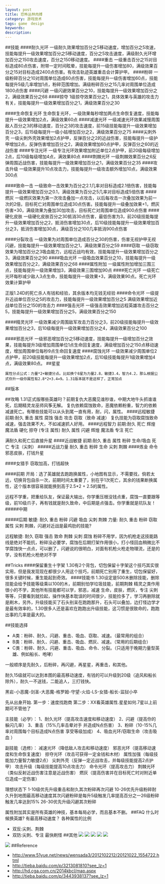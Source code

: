 ```yaml
---
layout: post
title: 恐怖丛林肉搏
category: 游戏技术
tags: game　design
keywords:
description: 
---
```

##技能
####耐久光环
一级耐久效果增加百分之5移动速度，增加百分之5攻速，技能每提升一级效果增加百分之5移动速度，百分之5攻击速度，满级耐久光环增加百分之150攻击速度，百分之150移动速度。
####重击
一级重击百分之15对目标造成80点伤害，附带一定时间眩晕，技能每提升一级伤害增加80，满级效果百分之15对目标造成2400点伤害。有攻击轨迹英雄重击会计算护甲。
####粉碎
一级粉碎百分之10对周围单位造成60点伤害，技能每提升一级伤害增加60点，技能每提升5级几率增加1点，粉碎范围增加。满级粉碎百分之15几率对周围单位造成1800点伤害
####闪避
一级闪避效果百分之10，技能每提升一级效果增加百分之2，满级效果百分之68
####掠夺
1级掠夺效果百分之1，具体效果与英雄的攻击力有关，技能每提升一级效果增加百分之1，满级效果百分之30

####生命恢复光环
生命恢复光环，一级效果每秒增加两点生命恢复速度，技能每提升一级效果增加2点，满级效果60点
####减速光环
一级减速光环效果减慢周围敌人百分之3的移动速度，百分之3的攻击速度，前15级技能每提升一级效果增加百分之3，后15级每提升一级小姑增加百分之2，满级效果百分之75
####尖刺外壳
一级尖刺外壳效果增加2点护甲，反弹百分之2的近战伤害，技能每提升一级护甲增加2点，反弹伤害增加百分之2，满级效果增加60点护甲，反弹百分之60的近战伤害
####专注光环
一级专注光环效果增加附近单位2点护甲，前20级每级增加2点，后10级每级增加4点，满效果80点
####荆棘光环
一级荆棘效果百分之6反弹周围近战伤害，技能每提升一级效果增加百分之1，满级效果百分之35
####攻击升级
一级效果提升10点攻击力，技能每提升一级攻击额外增加10点，满级效果300点

####致命一击
一级致命一击效果为百分之2.1几率对目标造成2.1倍伤害，技能每提升一级效果增加百分之0.1，满级效果为百分之5几率对目标造成5倍伤害
####燃灰
一级燃灰效果为第一次攻击叠加一点攻击，以后每攻击一次叠加效果为前一次的2倍，目标死亡对周围单位造成30点伤害。技能每提升一级叠加效果+1，燃灰伤害+30，满级效果为叠加30加攻击，目标死亡对周围单位造成900点伤害
####硬化皮肤
一级硬化皮肤百分之30抵消30点伤害，最低伤害为3，前20级技能每提升一级效果增加百分之2，抵消伤害增加30点，后10级技能每提升一级效果增加百分之3，抵消伤害增加30点，满级百分之100几率抵消900点伤害

####分裂攻击
一级效果为对周围单位造成百分之30的伤害，伤害无视护甲无视闪避，技能每提升一级效果增加百分之1，满级效果百分之59
####窃取
一级窃取效果为增加百分之3吸血能力，远程近战均有效，技能每提升一级效果增加百分之3，满级效果百分之90
####吸血光环
一级吸血效果百分之10，技能每提升一级效果增加百分之2，满级效果百分之68
####属性附加
一级属性附加增加三围三点，技能每提升一级效果增加3，满级效果三围增加90点
####死亡光环
一级死亡光环每秒减少敌人3点生命，技能每提升一级效果+3，满级效果90点。死亡光环效果计算护甲

正版1.24D的死亡杀人有钱和经验，其余版本均无钱无经验
####命令光环
一级提升近战单位百分之5的攻击力，技能每提升一级效果增加百分之5 满级效果增加近战单位百分之150的攻击力
####强击光环
一级强击效果增加远程英雄攻击百分之5，技能每提升一级效果增加百分之5，满级效果百分之150

####精灵光环
一级效果减少周围敌军攻击力百分之3，前20级技能每提升一级效果增加百分之3，后10级每提升一级效果增加百分之4，满级效果百分之100

####邪恶光环
一级邪恶增加百分之5移动速度，技能每提升一级增加百分之效果，技能每提升3级增加周围单位1点生命回复速度，满级增加百分之150点移动速度，增加周围单位每秒9点生命回复速度
####腐蚀光环
一级效果减少周围单位2点护甲，前20级技能每提升一级效果增加2点，后10级技能每提升1级效果增加4点，满级效果80点。
##星星
```
属性分点公式：力量*2+敏捷分点。比如换个8星为力量2.8，敏捷3.4，智力4.2，那么根据公式你升一级你属性有2.8*2+3.4=9。1.31版本就不是这样了，正常加点
```
##版本

##攻略
1.31正式版哪些英雄叼？前期复仇大恶魔见谁秒谁，中期大地牛头抓谁谁死，后期精灵龙巫师风筝无解。
复仇依赖腐蚀致命，恶魔依赖粉重，智力的依赖减速死亡。有哪些技能可以从头到尾一直有用，耐，闪，属性。
####远程敏捷
前期:耐久 重击 属性 腐蚀 强击 攻击 窃取（致命 减速）
复仇技能为窃取腐蚀致命减速，强击效果不大，不如减速抓人好用。
####远程智力
前期:耐久 死亡 辉煌 魔法盾 硬化 掠夺 (专注 属性)
耐久 属性 闪避 辉煌 魔法盾 专注 死亡

满耐久和死亡后直接升星
####近战敏捷
前期:耐久 重击 属性 粉碎 生命/吸血 死亡 专注（尖刺）
#####近战力量
耐久 重击 粉碎 生命 尖刺 荆棘 
####炼金
命令邪恶皮肤，打钱升星

####女猎手
窃取加高，打钱超快


####前期
开局：选了英雄就去跑跑换属性，小地图有显示，不需要找，倘若太远，切换背包自杀一次，前期时间太重要了，别在乎1次死亡，其余的钱果断换属性，这个版本很容易就能换到高于2.5*2 + 2.5的属性。

远程不学重，把重给队友，保证最大输出，你学重压根没钱点重，腐蚀一直要跟等级，前10级爪子，再有钱就是耐久致命，中后期是点强击。你学重就是坑队友！
#####中期

#####后期
敏捷: 耐久 重击 粉碎 闪避 吸血 尖刺 荆棘
力量: 耐久 重击 粉碎 窃取 属性 尖刺 荆棘，闪避对近战是最鸡肋的技能?

远程敏捷: 耐久 窃取 强击 致命 荆棘 尖刺 腐蚀 粉碎不用学，因为机枪走这技能路线是绝对不能抗，粉碎没必要学，腐蚀在后期打架作用很小，打小怪回血稍微比不学腐蚀快一点点，可以删了，闪避说的很明白，对面有机枪火枪走物理流，还是的学，没有机枪火枪绝对不学

##Tricks
####保留重生十字架
1.30有2个背包，切包保留十字架这个技巧其实很实用，但是我发现现在都很少人用这个技巧，前期死亡别用了重生，切包保留好，很多关键时候，重生能起到奇效。
####技能书
1.30设定是500木删除技能，删除技能会给予技能等级乘以100的木，前期别怕学垃圾技能，前期荆棘 精灵之类作用很小的不学，其他所有技能都可以学，邪恶，减速 生命，皮肤，燃灰，专注 尖刺 等等，只要看到就捡起，操作快基本耽误的时间很少，技能捡多了，学习再删除就是刷木，另外，升级技能买了石头别呆在跑跑那升，石头可以叠加，边打怪边学才是最有效率的，1.30很多人还是喜欢在跑跑出升级技能，这习惯是很致命的，跑跑出事的几率是最大的。

##技能选择
* A类：粉碎、耐久、闪避、重击、吸血、窃取、减速。（最常用的组合）
* B类：粉碎、耐久、闪避、重击、吸血、燃灰、减速。（常用的后期组合）
* C类：粉碎、耐久、闪避、重击、吸血、命令、分裂。（只适用于晚期力量型英雄、例如船长、咆哮）

一般顺序是先耐久，后粉碎，再闪避，再星星，再重击，和其他。

耐久15级就可以达到本图的最高移动速度，有钱的可以升级到20级（追风和船长除外），耐久一不送钱，二能追人，三打钱快。


黑岩-小恶魔-剑圣-大恶魔-格罗姆-守望-火焰-LS-女猎-船长-监狱小卒

先从出身开始. 第一步：速度找跑商 第二步：XX看英雄属性.星星如何.7星以上前期可不管他了

主技能（必学）：
1、耐久光环（提高攻击速度和移动速度）
2、闪避（提高你的躲闪几率）
3、重击（15%几率击晕对手 并造成N点伤害）
3、粉碎（10-15%几率对周围每个目标造成N点伤害 享受等级加成）
4、吸血光环/窃取生命（攻击吸血 ）

副技能（选修）：
减速光环（降低敌人攻击和移动速度）
邪恶光环（提高移动速度和生命恢复速度）
掠夺光环（攻击可获得一定金钱和木材）
属性加强（每级技能加力量智力敏捷2点）
尖刺外壳（反弹一定近战攻击，并每级技能提高2点护甲）
攻击升级（每级技能提高10点攻击力）
命令光环（提高攻击力）
荆棘光环（类似反射近战伤害注意是近战伤害）
燃灰（提高伤害并在目标死亡时对附近单位造成一定伤害）

理想状态下
1-10级优先升级重击和耐久其次粉碎再次闪避
10-26优先升级粉碎耐久升到地图最高移动速度其次闪避粉碎是每升5级触发几率提高百分之一26级粉碎触发几率达到15%
26-30优先升级闪避其次粉碎

属性附加其实是所有英雄的神技，基本每局必学，而且基本不删。
##FAQ
什么时候换英雄?
有最高移动速度？
各种属性的比例
* 双反:尖刺、荆棘
* 双防:尖刺、专注
最快刷怪
##其他
![](/Resources/恐怖丛林肉搏_1.jpg)
![](/Resources/恐怖丛林肉搏_2.jpg)
![](/Resources/恐怖丛林肉搏_3.jpg)
![](/Resources/恐怖丛林肉搏_4.jpg)
![](/Resources/恐怖丛林肉搏_5.jpg)

![](/Resources/恐怖丛林肉搏_6.bmp)
##Reference
* <http://www.51yue.net/news/wensada3/2012102212/20121022_1554722.html>
* <http://tieba.baidu.com/p/3213081810?see_lz=1>
* <http://hd.cga.com.cn/2014kbcl/map.aspx>
* <http://tieba.baidu.com/p/3443938137?see_lz=1>